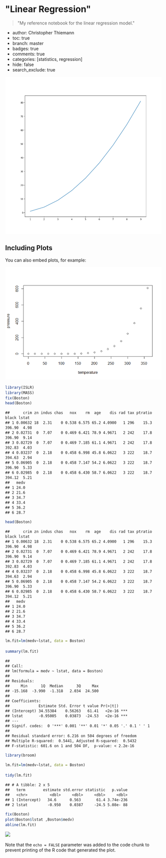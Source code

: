 # "Linear Regression"
> "My reference notebook for the linear regression model."

- author: Christopher Thiemann
- toc: true
- branch: master
- badges: true
- comments: true
- categories: [statistics, regression]
- hide: false
- search_exclude: true

<img src="markdown123_files/figure-markdown_github/unnamed-chunk-1-1.png" width="960" />

Including Plots
---------------

You can also embed plots, for example:

![](markdown123_files/figure-markdown_github/pressure-1.png)

``` r
library(ISLR)
library(MASS)
fix(Boston)
head(Boston)
```

    ##      crim zn indus chas   nox    rm  age    dis rad tax ptratio  black lstat
    ## 1 0.00632 18  2.31    0 0.538 6.575 65.2 4.0900   1 296    15.3 396.90  4.98
    ## 2 0.02731  0  7.07    0 0.469 6.421 78.9 4.9671   2 242    17.8 396.90  9.14
    ## 3 0.02729  0  7.07    0 0.469 7.185 61.1 4.9671   2 242    17.8 392.83  4.03
    ## 4 0.03237  0  2.18    0 0.458 6.998 45.8 6.0622   3 222    18.7 394.63  2.94
    ## 5 0.06905  0  2.18    0 0.458 7.147 54.2 6.0622   3 222    18.7 396.90  5.33
    ## 6 0.02985  0  2.18    0 0.458 6.430 58.7 6.0622   3 222    18.7 394.12  5.21
    ##   medv
    ## 1 24.0
    ## 2 21.6
    ## 3 34.7
    ## 4 33.4
    ## 5 36.2
    ## 6 28.7

``` r
head(Boston)
```

    ##      crim zn indus chas   nox    rm  age    dis rad tax ptratio  black lstat
    ## 1 0.00632 18  2.31    0 0.538 6.575 65.2 4.0900   1 296    15.3 396.90  4.98
    ## 2 0.02731  0  7.07    0 0.469 6.421 78.9 4.9671   2 242    17.8 396.90  9.14
    ## 3 0.02729  0  7.07    0 0.469 7.185 61.1 4.9671   2 242    17.8 392.83  4.03
    ## 4 0.03237  0  2.18    0 0.458 6.998 45.8 6.0622   3 222    18.7 394.63  2.94
    ## 5 0.06905  0  2.18    0 0.458 7.147 54.2 6.0622   3 222    18.7 396.90  5.33
    ## 6 0.02985  0  2.18    0 0.458 6.430 58.7 6.0622   3 222    18.7 394.12  5.21
    ##   medv
    ## 1 24.0
    ## 2 21.6
    ## 3 34.7
    ## 4 33.4
    ## 5 36.2
    ## 6 28.7

``` r
lm.fit=lm(medv∼lstat, data = Boston)

summary(lm.fit)
```

    ## 
    ## Call:
    ## lm(formula = medv ~ lstat, data = Boston)
    ## 
    ## Residuals:
    ##     Min      1Q  Median      3Q     Max 
    ## -15.168  -3.990  -1.318   2.034  24.500 
    ## 
    ## Coefficients:
    ##             Estimate Std. Error t value Pr(>|t|)    
    ## (Intercept) 34.55384    0.56263   61.41   <2e-16 ***
    ## lstat       -0.95005    0.03873  -24.53   <2e-16 ***
    ## ---
    ## Signif. codes:  0 '***' 0.001 '**' 0.01 '*' 0.05 '.' 0.1 ' ' 1
    ## 
    ## Residual standard error: 6.216 on 504 degrees of freedom
    ## Multiple R-squared:  0.5441, Adjusted R-squared:  0.5432 
    ## F-statistic: 601.6 on 1 and 504 DF,  p-value: < 2.2e-16

``` r
library(broom)
```

``` r
lm.fit=lm(medv∼lstat, data = Boston)

tidy(lm.fit)
```

    ## # A tibble: 2 x 5
    ##   term        estimate std.error statistic   p.value
    ##   <chr>          <dbl>     <dbl>     <dbl>     <dbl>
    ## 1 (Intercept)   34.6      0.563       61.4 3.74e-236
    ## 2 lstat         -0.950    0.0387     -24.5 5.08e- 88

``` r
fix(Boston)
plot(Boston$lstat ,Boston$medv)
abline(lm.fit)
```

![](markdown123_files/unnamed-chunk-7-1.png)

Note that the `echo = FALSE` parameter was added to the code chunk to
prevent printing of the R code that generated the plot.
